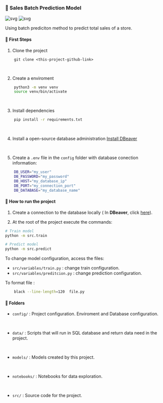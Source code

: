 ### 🤖 Sales Batch Prediction Model 

![svg](https://img.shields.io/badge/PostgreSQL-316192?style=for-the-badge&logo=postgresql&logoColor=white) ![svg](https://img.shields.io/badge/dbeaver-382923?style=for-the-badge&logo=dbeaver&logoColor=white)

Using batch prediciton method to predict total sales of a store.


#### 📌️ First Steps

1. Clone the project

```
    git clone <this-project-github-link>
```
<br>

2. Create a enviroment

```bash
    python3 -m venv venv
    source venv/bin/activate
```
<br>

3. Install dependencies 

```bash
    pip install -r requirements.txt
```
<br>

4. Install a open-source database administration 
[Install DBeaver](https://dbeaver.io/download/)
<br>

5. Create a `.env` file in the `config` folder with database conection information: 

```bash
    DB_USER="my_user"
    DB_PASSWORD="my_password"
    DB_HOST="my_database_ip"
    DB_PORT="my_connection_port"
    DB_DATABASE="my_database_name"
```

#### 🎯 How to run the project

1. Create a connection to the database locally ( In **DBeaver**, click [here](https://dbeaver.com/docs/dbeaver/Create-Connection/)).

2. At the root of the project execute the commands:

```bash
# Train model
python -m src.train
```

```bash
# Predict model
python -m src.predict
```

To change model configuration, access the files:

* `src/variables/train.py` : change train configuration.
* `src/variables/preditcion.py` : change prediction configuration.

To format file : 

```bash
    black --line-length=120  file.py
```

#### 📂️ Folders

* `config/` : Project configuration. Enviroment and Database configuration.
<br>

* `data/` :  Scripts that will run in SQL database and return data need in the project.
<br>

* `models/` : Models created by this project.
<br>

* `notebooks/` : Notebooks for data exploration. 
<br>

* `src/` : Source code for the project.